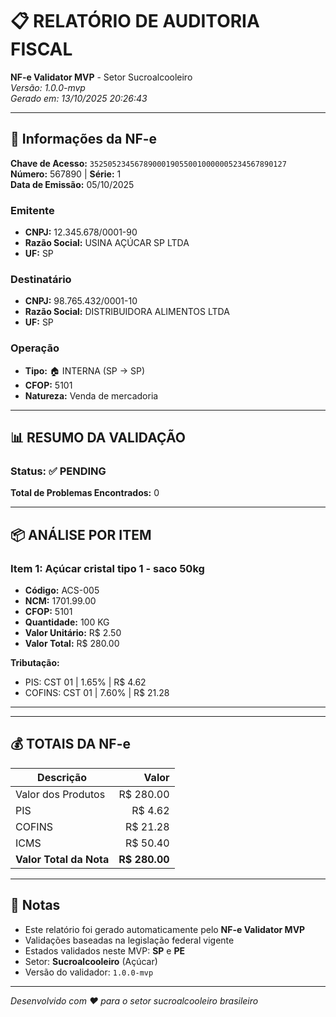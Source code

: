 # 📋 RELATÓRIO DE AUDITORIA FISCAL
**NF-e Validator MVP** - Setor Sucroalcooleiro  
*Versão: 1.0.0-mvp*  
*Gerado em: 13/10/2025 20:26:43*

---

## 📄 Informações da NF-e

**Chave de Acesso:** `35250523456789000190550010000005234567890127`  
**Número:** 567890 | **Série:** 1  
**Data de Emissão:** 05/10/2025

### Emitente
- **CNPJ:** 12.345.678/0001-90
- **Razão Social:** USINA AÇÚCAR SP LTDA
- **UF:** SP

### Destinatário
- **CNPJ:** 98.765.432/0001-10
- **Razão Social:** DISTRIBUIDORA ALIMENTOS LTDA
- **UF:** SP

### Operação
- **Tipo:** 🏠 INTERNA (SP → SP)
- **CFOP:** 5101
- **Natureza:** Venda de mercadoria

---

## 📊 RESUMO DA VALIDAÇÃO

### Status: ✅ PENDING

**Total de Problemas Encontrados:** 0

---

## 📦 ANÁLISE POR ITEM

### Item 1: Açúcar cristal tipo 1 - saco 50kg

- **Código:** ACS-005
- **NCM:** 1701.99.00
- **CFOP:** 5101
- **Quantidade:** 100 KG
- **Valor Unitário:** R$ 2.50
- **Valor Total:** R$ 280.00

**Tributação:**
- PIS: CST 01 | 1.65% | R$ 4.62
- COFINS: CST 01 | 7.60% | R$ 21.28

---

---

## 💰 TOTAIS DA NF-e

| Descrição | Valor |
|-----------|------:|
| Valor dos Produtos | R$ 280.00 |
| PIS | R$ 4.62 |
| COFINS | R$ 21.28 |
| ICMS | R$ 50.40 |
| **Valor Total da Nota** | **R$ 280.00** |

---

## 📌 Notas

- Este relatório foi gerado automaticamente pelo **NF-e Validator MVP**
- Validações baseadas na legislação federal vigente
- Estados validados neste MVP: **SP** e **PE**
- Setor: **Sucroalcooleiro** (Açúcar)
- Versão do validador: `1.0.0-mvp`

---

*Desenvolvido com ❤️ para o setor sucroalcooleiro brasileiro*